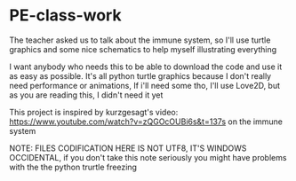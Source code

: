 # PE-class-work
The teacher asked us to talk about the immune system, so I'll use turtle graphics and some nice schematics to help myself illustrating everything

I want anybody who needs this to be able to download the code and use it as easy as possible.
It's all python turtle graphics because I don't really need performance or animations, If i'll need some tho, I'll use Love2D, but as you are reading this, I didn't need it yet

This project is inspired by kurzgesagt's video: https://www.youtube.com/watch?v=zQGOcOUBi6s&t=137s on the immune system

NOTE: FILES CODIFICATION HERE IS NOT UTF8, IT'S WINDOWS OCCIDENTAL, if you don't take this note seriously you might have problems with the the python trurtle freezing

